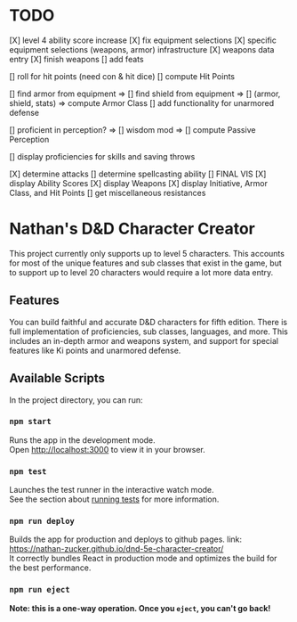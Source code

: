 
# TODO
[X] level 4 ability score increase
[X] fix equipment selections
[X] specific equipment selections (weapons, armor) infrastructure
[X] weapons data entry
[X] finish weapons
[] add feats

[] roll for hit points (need con & hit dice)
[] compute Hit Points

[] find armor from equipment =>
[] find shield from equipment =>
[] (armor, shield, stats) => compute Armor Class
[] add functionality for unarmored defense

[] proficient in perception? =>
[] wisdom mod =>
[] compute Passive Perception

[] display proficiencies for skills and saving throws

[X] determine attacks
[] determine spellcasting ability
[] FINAL VIS
[X] display Ability Scores
[X] display Weapons
[X] display Initiative, Armor Class, and Hit Points
[] get miscellaneous resistances

# **Nathan's D&D Character Creator**

This project currently only supports up to level 5 characters. This accounts for most of the unique features and sub classes that exist in the game, but to support up to level 20 characters would require a lot more data entry.

## Features

You can build faithful and accurate D&D characters for fifth edition. There is full implementation of proficiencies, sub classes, languages, and more. This includes an in-depth armor and weapons system, and support for special features like Ki points and unarmored defense.

## Available Scripts

In the project directory, you can run:

### `npm start`

Runs the app in the development mode.\
Open [http://localhost:3000](http://localhost:3000) to view it in your browser.

### `npm test`

Launches the test runner in the interactive watch mode.\
See the section about [running tests](https://facebook.github.io/create-react-app/docs/running-tests) for more information.

### `npm run deploy`

Builds the app for production and deploys to github pages. link: https://nathan-zucker.github.io/dnd-5e-character-creator/ \
It correctly bundles React in production mode and optimizes the build for the best performance.

### `npm run eject`

**Note: this is a one-way operation. Once you `eject`, you can't go back!**

